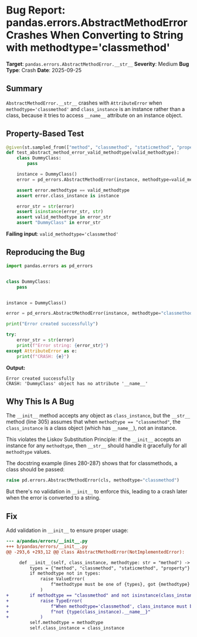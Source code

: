# Bug Report: pandas.errors.AbstractMethodError Crashes When Converting to String with methodtype='classmethod'

**Target**: `pandas.errors.AbstractMethodError.__str__`
**Severity**: Medium
**Bug Type**: Crash
**Date**: 2025-09-25

## Summary

`AbstractMethodError.__str__` crashes with `AttributeError` when `methodtype='classmethod'` and `class_instance` is an instance rather than a class, because it tries to access `__name__` attribute on an instance object.

## Property-Based Test

```python
@given(st.sampled_from(["method", "classmethod", "staticmethod", "property"]))
def test_abstract_method_error_valid_methodtype(valid_methodtype):
    class DummyClass:
        pass

    instance = DummyClass()
    error = pd_errors.AbstractMethodError(instance, methodtype=valid_methodtype)

    assert error.methodtype == valid_methodtype
    assert error.class_instance is instance

    error_str = str(error)
    assert isinstance(error_str, str)
    assert valid_methodtype in error_str
    assert "DummyClass" in error_str
```

**Failing input**: `valid_methodtype='classmethod'`

## Reproducing the Bug

```python
import pandas.errors as pd_errors


class DummyClass:
    pass


instance = DummyClass()

error = pd_errors.AbstractMethodError(instance, methodtype="classmethod")

print("Error created successfully")

try:
    error_str = str(error)
    print(f"Error string: {error_str}")
except AttributeError as e:
    print(f"CRASH: {e}")
```

**Output:**
```
Error created successfully
CRASH: 'DummyClass' object has no attribute '__name__'
```

## Why This Is A Bug

The `__init__` method accepts any object as `class_instance`, but the `__str__` method (line 305) assumes that when `methodtype == "classmethod"`, the `class_instance` is a class object (which has `__name__`), not an instance.

This violates the Liskov Substitution Principle: if the `__init__` accepts an instance for any `methodtype`, then `__str__` should handle it gracefully for all `methodtype` values.

The docstring example (lines 280-287) shows that for classmethods, a class should be passed:
```python
raise pd.errors.AbstractMethodError(cls, methodtype="classmethod")
```

But there's no validation in `__init__` to enforce this, leading to a crash later when the error is converted to a string.

## Fix

Add validation in `__init__` to ensure proper usage:

```diff
--- a/pandas/errors/__init__.py
+++ b/pandas/errors/__init__.py
@@ -293,6 +293,12 @@ class AbstractMethodError(NotImplementedError):

     def __init__(self, class_instance, methodtype: str = "method") -> None:
         types = {"method", "classmethod", "staticmethod", "property"}
         if methodtype not in types:
             raise ValueError(
                 f"methodtype must be one of {types}, got {methodtype} instead."
             )
+        if methodtype == "classmethod" and not isinstance(class_instance, type):
+            raise TypeError(
+                f"When methodtype='classmethod', class_instance must be a class, "
+                f"not {type(class_instance).__name__}"
+            )
         self.methodtype = methodtype
         self.class_instance = class_instance
```